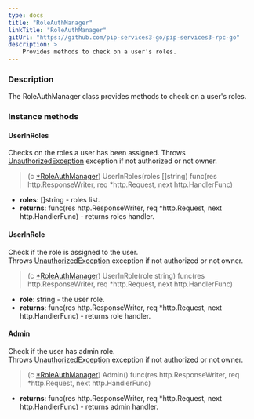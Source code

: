 ```yaml
---
type: docs
title: "RoleAuthManager"
linkTitle: "RoleAuthManager"
gitUrl: "https://github.com/pip-services3-go/pip-services3-rpc-go"
description: >
    Provides methods to check on a user's roles.
---
```


### Description

The RoleAuthManager class provides methods to check on a user's roles.

### Instance methods

#### UserInRoles
Checks on the roles a user has been assigned.
Throws [UnauthorizedException](../../../commons/errors/unauthorized_exception) exception if not authorized or not owner.

> (c [*RoleAuthManager]()) UserInRoles(roles []string) func(res http.ResponseWriter, req *http.Request, next http.HandlerFunc)

- **roles**: []string - roles list.
- **returns**: func(res http.ResponseWriter, req *http.Request, next http.HandlerFunc) - returns roles handler.

#### UserInRole
Check if the role is assigned to the user.  
Throws [UnauthorizedException](../../../commons/errors/unauthorized_exception) exception if not authorized or not owner.

> (c [*RoleAuthManager]()) UserInRole(role string) func(res http.ResponseWriter, req *http.Request, next http.HandlerFunc)

- **role**: string - the user role.
- **returns**: func(res http.ResponseWriter, req *http.Request, next http.HandlerFunc) - returns role handler.


#### Admin
Check if the user has admin role.  
Throws [UnauthorizedException](../../../commons/errors/unauthorized_exception) exception if not authorized or not owner.

> (c [*RoleAuthManager]()) Admin() func(res http.ResponseWriter, req *http.Request, next http.HandlerFunc)

- **returns**: func(res http.ResponseWriter, req *http.Request, next http.HandlerFunc) - returns admin handler.
